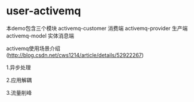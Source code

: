 # user-activemq

本demo包含三个模块
activemq-customer 消费端
activemq-provider 生产端
activemq-model 实体消息端



activemq使用场景介绍(http://blog.csdn.net/cws1214/article/details/52922267)

1.异步处理

2.应用解耦

3.流量削峰




